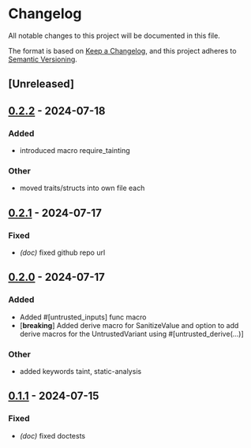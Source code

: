 # Changelog
All notable changes to this project will be documented in this file.

The format is based on [Keep a Changelog](https://keepachangelog.com/en/1.0.0/),
and this project adheres to [Semantic Versioning](https://semver.org/spec/v2.0.0.html).

## [Unreleased]

## [0.2.2](https://github.com/0xCCF4/UntrustedValue/compare/untrusted_value_derive_internals-v0.2.1...untrusted_value_derive_internals-v0.2.2) - 2024-07-18

### Added
- introduced macro require_tainting

### Other
- moved traits/structs into own file each

## [0.2.1](https://github.com/0xCCF4/UntrustedValue/compare/untrusted_value_derive_internals-v0.2.0...untrusted_value_derive_internals-v0.2.1) - 2024-07-17

### Fixed
- *(doc)* fixed github repo url

## [0.2.0](https://github.com/0xCCF4/UntrustedValue/compare/untrusted_value_derive_internals-v0.1.1...untrusted_value_derive_internals-v0.2.0) - 2024-07-17

### Added
- Added #[untrusted_inputs] func macro
- [**breaking**] Added derive macro for SanitizeValue and option to add derive macros for the UntrustedVariant using #[untrusted_derive(...)]

### Other
- added keywords taint, static-analysis

## [0.1.1](https://github.com/0xCCF4/UntrustedValue/compare/untrusted_value_derive_internals-v0.1.0...untrusted_value_derive_internals-v0.1.1) - 2024-07-15

### Fixed
- *(doc)* fixed doctests
